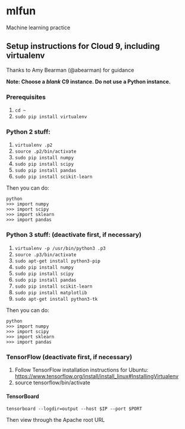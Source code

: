 # mlfun
Machine learning practice

## Setup instructions for Cloud 9, including virtualenv 
Thanks to Amy Bearman (@abearman) for guidance

**Note: Choose a *blank* C9 instance. Do not use a Python instance.**

### Prerequisites
1. `cd ~`
2. `sudo pip install virtualenv`

### Python 2 stuff:
1. `virtualenv .p2`
2. `source .p2/bin/activate`
3. `sudo pip install numpy`
4. `sudo pip install scipy` 
5. `sudo pip install pandas`
6. `sudo pip install scikit-learn`

Then you can do:
```
python
>>> import numpy
>>> import scipy
>>> import sklearn
>>> import pandas
```

### Python 3 stuff: (deactivate first, if necessary)
1. `virtualenv -p /usr/bin/python3 .p3`
2. `source .p3/bin/activate`
3. `sudo apt-get install python3-pip`
4. `sudo pip install numpy`
5. `sudo pip install scipy`
6. `sudo pip install pandas`
7. `sudo pip install scikit-learn`
8. `sudo pip install matplotlib`
9. `sudo apt-get install python3-tk`

Then you can do:
```
python
>>> import numpy
>>> import scipy
>>> import sklearn
>>> import pandas
```

### TensorFlow (deactivate first, if necessary)
1. Follow TensorFlow installation instructions for Ubuntu: https://www.tensorflow.org/install/install_linux#InstallingVirtualenv
2. source tensorflow/bin/activate

#### TensorBoard
```
tensorboard --logdir=output --host $IP --port $PORT
```
Then view through the Apache root URL